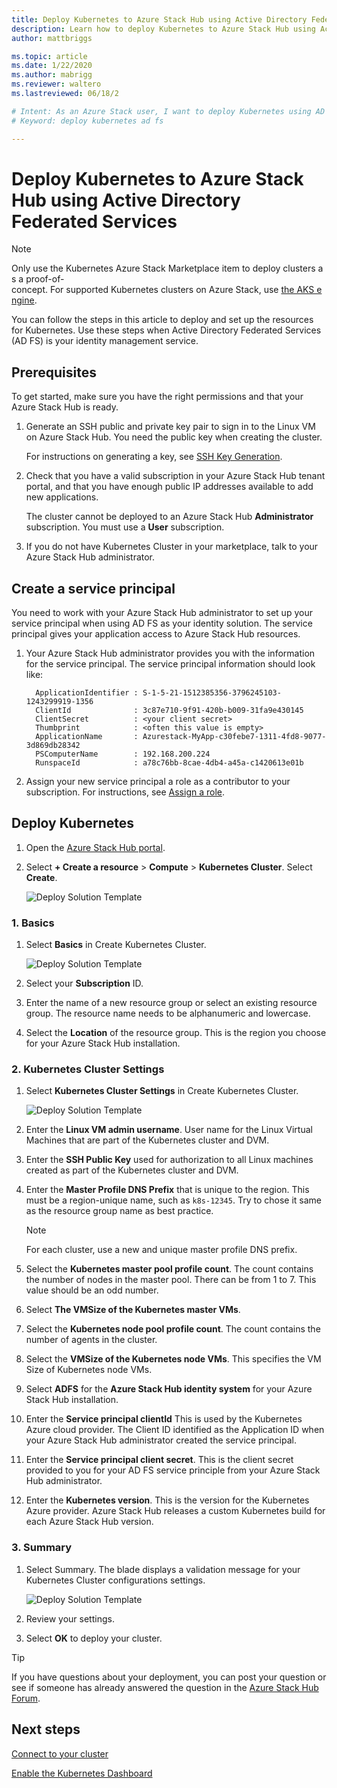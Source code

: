 ```yaml
---
title: Deploy Kubernetes to Azure Stack Hub using Active Directory Federated Services (AD FS) 
description: Learn how to deploy Kubernetes to Azure Stack Hub using Active Directory Federated Services (AD FS).
author: mattbriggs

ms.topic: article
ms.date: 1/22/2020
ms.author: mabrigg
ms.reviewer: waltero
ms.lastreviewed: 06/18/2

# Intent: As an Azure Stack user, I want to deploy Kubernetes using AD FS so I can use Kubernetes with the AD FS identity management system.
# Keyword: deploy kubernetes ad fs

---
```



# Deploy Kubernetes to Azure Stack Hub using Active Directory Federated Services

> [!Note]  
> Only use the Kubernetes Azure Stack Marketplace item to deploy clusters as a proof-of-concept. For supported Kubernetes clusters on Azure Stack, use [the AKS engine](azure-stack-kubernetes-aks-engine-overview.md).

You can follow the steps in this article to deploy and set up the resources for Kubernetes. Use these steps when Active Directory Federated Services (AD FS) is your identity management service.

## Prerequisites 

To get started, make sure you have the right permissions and that your Azure Stack Hub is ready.

1. Generate an SSH public and private key pair to sign in to the Linux VM on Azure Stack Hub. You need the public key when creating the cluster.

    For instructions on generating a key, see [SSH Key Generation](azure-stack-dev-start-howto-ssh-public-key.md).

1. Check that you have a valid subscription in your Azure Stack Hub tenant portal, and that you have enough public IP addresses available to add new applications.

    The cluster cannot be deployed to an Azure Stack Hub **Administrator** subscription. You must use a **User** subscription. 

1. If you do not have Kubernetes Cluster in your marketplace, talk to your Azure Stack Hub administrator.

## Create a service principal

You need to work with your Azure Stack Hub administrator to set up your service principal when using AD FS as your identity solution. The service principal gives your application access to Azure Stack Hub resources.

1. Your Azure Stack Hub administrator provides you with the information for the service principal. The service principal information should look like:

     ```Text  
       ApplicationIdentifier : S-1-5-21-1512385356-3796245103-1243299919-1356
       ClientId              : 3c87e710-9f91-420b-b009-31fa9e430145
       ClientSecret          : <your client secret>
       Thumbprint            : <often this value is empty>
       ApplicationName       : Azurestack-MyApp-c30febe7-1311-4fd8-9077-3d869db28342
       PSComputerName        : 192.168.200.224
       RunspaceId            : a78c76bb-8cae-4db4-a45a-c1420613e01b
     ```

2. Assign your new service principal a role as a contributor to your subscription. For instructions, see [Assign a role](../operator/azure-stack-add-users-adfs.md).

## Deploy Kubernetes

1. Open the [Azure Stack Hub portal](https://portal.local.azurestack.external).

1. Select **+ Create a resource** > **Compute** > **Kubernetes Cluster**. Select **Create**.

    ![Deploy Solution Template](media/azure-stack-solution-template-kubernetes-deploy/01_kub_market_item.png)

### 1. Basics

1. Select **Basics** in Create Kubernetes Cluster.

    ![Deploy Solution Template](media/azure-stack-solution-template-kubernetes-deploy/02_kub_config_basic.png)

1. Select your **Subscription** ID.

1. Enter the name of a new resource group or select an existing resource group. The resource name needs to be alphanumeric and lowercase.

1. Select the **Location** of the resource group. This is the region you choose for your Azure Stack Hub installation.

### 2. Kubernetes Cluster Settings

1. Select **Kubernetes Cluster Settings** in Create Kubernetes Cluster.

    ![Deploy Solution Template](media/azure-stack-solution-template-kubernetes-deploy/03_kub_config_settings-adfs.png)

1. Enter the **Linux VM admin username**. User name for the Linux Virtual Machines that are part of the Kubernetes cluster and DVM.

1. Enter the **SSH Public Key** used for authorization to all Linux machines created as part of the Kubernetes cluster and DVM.

1. Enter the **Master Profile DNS Prefix** that is unique to the region. This must be a region-unique name, such as `k8s-12345`. Try to chose it same as the resource group name as best practice.

    > [!Note]  
    > For each cluster, use a new and unique master profile DNS prefix.

1. Select the **Kubernetes master pool profile count**. The count contains the number of nodes in the master pool. There can be from 1 to 7. This value should be an odd number.

1. Select **The VMSize of the Kubernetes master VMs**.

1. Select the **Kubernetes node pool profile count**. The count contains the number of agents in the cluster. 

1. Select the **VMSize of the Kubernetes node VMs**. This specifies the VM Size of Kubernetes node VMs. 

1. Select **ADFS** for the **Azure Stack Hub identity system** for your Azure Stack Hub installation.

1. Enter the **Service principal clientId** This is used by the Kubernetes Azure cloud provider. The Client ID identified as the Application ID when your Azure Stack Hub administrator created the service principal.

1. Enter the **Service principal client secret**. This is the client secret provided to you for your AD FS service principle from your Azure Stack Hub administrator.

1. Enter the **Kubernetes version**. This is the version for the Kubernetes Azure provider. Azure Stack Hub releases a custom Kubernetes build for each Azure Stack Hub version.

### 3. Summary

1. Select Summary. The blade displays a validation message for your Kubernetes Cluster configurations settings.

    ![Deploy Solution Template](media/azure-stack-solution-template-kubernetes-deploy/04_preview.png)

2. Review your settings.

3. Select **OK** to deploy your cluster.

> [!TIP]  
>  If you have questions about your deployment, you can post your question or see if someone has already answered the question in the [Azure Stack Hub Forum](https://social.msdn.microsoft.com/Forums/azure/home?forum=azurestack). 

## Next steps

[Connect to your cluster](azure-stack-solution-template-kubernetes-deploy.md#connect-to-your-cluster)

[Enable the Kubernetes Dashboard](azure-stack-solution-template-kubernetes-dashboard.md)